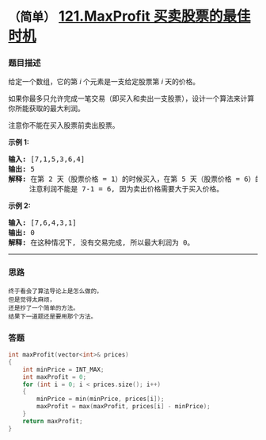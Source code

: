 # `（简单）`  [121.MaxProfit 买卖股票的最佳时机](https://leetcode-cn.com/problems/best-time-to-buy-and-sell-stock/)

### 题目描述
<p>给定一个数组，它的第&nbsp;<em>i</em> 个元素是一支给定股票第 <em>i</em> 天的价格。</p>

<p>如果你最多只允许完成一笔交易（即买入和卖出一支股票），设计一个算法来计算你所能获取的最大利润。</p>

<p>注意你不能在买入股票前卖出股票。</p>

<p><strong>示例 1:</strong></p>

<pre><strong>输入:</strong> [7,1,5,3,6,4]
<strong>输出:</strong> 5
<strong>解释: </strong>在第 2 天（股票价格 = 1）的时候买入，在第 5 天（股票价格 = 6）的时候卖出，最大利润 = 6-1 = 5 。
     注意利润不能是 7-1 = 6, 因为卖出价格需要大于买入价格。
</pre>

<p><strong>示例 2:</strong></p>

<pre><strong>输入:</strong> [7,6,4,3,1]
<strong>输出:</strong> 0
<strong>解释: </strong>在这种情况下, 没有交易完成, 所以最大利润为 0。
</pre>



---
### 思路
```
终于看会了算法导论上是怎么做的，  
但是觉得太麻烦，   
还是抄了一个简单的方法。  
结果下一道题还是要用那个方法。  
```


### 答题
``` C++
int maxProfit(vector<int>& prices)
{
	int minPrice = INT_MAX;
	int maxProfit = 0;
	for (int i = 0; i < prices.size(); i++)
	{
		minPrice = min(minPrice, prices[i]);
		maxProfit = max(maxProfit, prices[i] - minPrice);
	}
	return maxProfit;
}
``` 